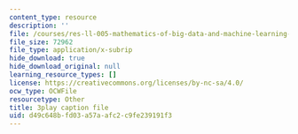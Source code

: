 ```yaml
---
content_type: resource
description: ''
file: /courses/res-ll-005-mathematics-of-big-data-and-machine-learning-january-iap-2020/d49c648bfd03a57aafc2c9fe239191f3_pHOPafutFSo.srt
file_size: 72962
file_type: application/x-subrip
hide_download: true
hide_download_original: null
learning_resource_types: []
license: https://creativecommons.org/licenses/by-nc-sa/4.0/
ocw_type: OCWFile
resourcetype: Other
title: 3play caption file
uid: d49c648b-fd03-a57a-afc2-c9fe239191f3
---
```

